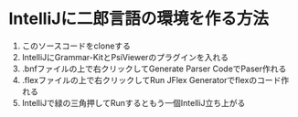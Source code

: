 # IntelliJに二郎言語の環境を作る方法
1. このソースコードをcloneする
2. IntelliJにGrammar-KitとPsiViewerのプラグインを入れる
3. .bnfファイルの上で右クリックしてGenerate Parser CodeでPaser作れる
4. .flexファイルの上で右クリックしてRun JFlex Generatorでflexのコード作れる
5. IntelliJで緑の三角押してRunするともう一個IntelliJ立ち上がる

